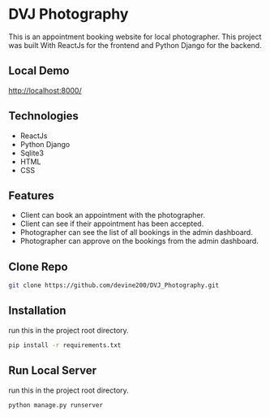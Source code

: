 # DVJ Photography
This is an appointment booking website for local photographer. This project was built With ReactJs for the frontend and Python Django for the backend.

## Local Demo
[http://localhost:8000/](http://localhost:8000/)

## Technologies
- ReactJs
- Python Django
- Sqlite3
- HTML
- CSS

## Features
- Client can book an appointment with the photographer.
- Client can see if their appointment has been accepted.
- Photographer can see the list of all bookings in the admin dashboard.
- Photographer can approve on the bookings from the admin dashboard.

## Clone Repo
```bash
git clone https://github.com/devine200/DVJ_Photography.git
```

## Installation
run this in the project root directory. 
```bash
pip install -r requirements.txt
```

## Run Local Server
run this in the project root directory. 
```bash
python manage.py runserver
```



